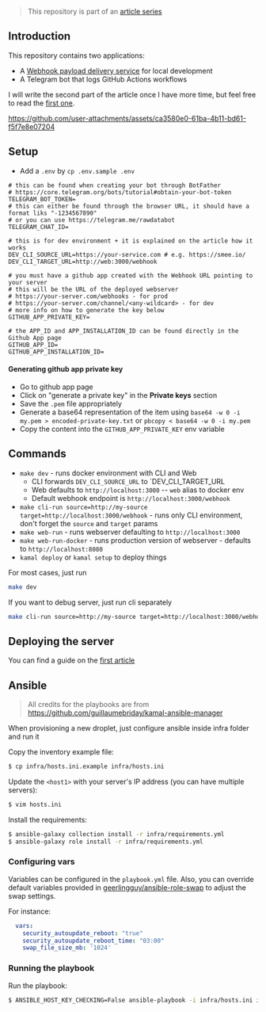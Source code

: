 > This repository is part of an [article series](https://dev.to/kuroski/building-a-webhook-payload-delivery-service-in-go-31bg)

## Introduction

This repository contains two applications:

- A [Webhook payload delivery service](https://dev.to/kuroski/building-a-webhook-payload-delivery-service-in-go-31bg) for local development
- A Telegram bot that logs GitHub Actions workflows

I will write the second part of the article once I have more time, but feel free to read the [first one](https://dev.to/kuroski/building-a-webhook-payload-delivery-service-in-go-31bg).

https://github.com/user-attachments/assets/ca3580e0-61ba-4b11-bd61-f5f7e8e07204

## Setup

- Add a `.env` by `cp .env.sample .env`

``` dotenv 
# this can be found when creating your bot through BotFather
# https://core.telegram.org/bots/tutorial#obtain-your-bot-token
TELEGRAM_BOT_TOKEN=
# this can either be found through the browser URL, it should have a format liks "-1234567890"
# or you can use https://telegram.me/rawdatabot
TELEGRAM_CHAT_ID=

# this is for dev environment + it is explained on the article how it works
DEV_CLI_SOURCE_URL=https://your-service.com # e.g. https://smee.io/
DEV_CLI_TARGET_URL=http://web:3000/webhook

# you must have a github app created with the Webhook URL pointing to your server
# this will be the URL of the deployed webserver
# https://your-server.com/webhooks - for prod
# https://your-server.com/channel/<any-wildcard> - for dev
# more info on how to generate the key below
GITHUB_APP_PRIVATE_KEY=

# the APP_ID and APP_INSTALLATION_ID can be found directly in the Github App page
GITHUB_APP_ID=
GITHUB_APP_INSTALLATION_ID=
```

#### Generating github app private key

- Go to github app page
- Click on "generate a private key" in the **Private keys** section
- Save the `.pem` file appropriately
- Generate a base64 representation of the item using `base64 -w 0 -i my.pem > encoded-private-key.txt` or `pbcopy < base64 -w 0 -i my.pem`
- Copy the content into the `GITHUB_APP_PRIVATE_KEY` env variable

## Commands
- `make dev` - runs docker environment with CLI and Web
  - CLI forwards `DEV_CLI_SOURCE_URL` to `DEV_CLI_TARGET_URL
  - Web defaults to `http://localhost:3000` -- `web` alias to docker env
  - Default webhook endpoint is `http://localhost:3000/webhook`
- `make cli-run source=http://my-source target=http://localhost:3000/webhook` - runs only CLI environment, don't forget the `source` and `target` params
- `make web-run` - runs webserver defaulting to `http://localhost:3000`
- `make web-run-docker` - runs production version of webserver - defaults to `http://localhost:8080`
- `kamal deploy` or `kamal setup` to deploy things

For most cases, just run 

```bash 
make dev
```

If you want to debug server, just run cli separately

```bash
make cli-run source=http://my-source target=http://localhost:3000/webhook
```

## Deploying the server

You can find a guide on the [first article](https://dev.to/kuroski/building-a-webhook-payload-delivery-service-in-go-31bg)

## Ansible

> All credits for the playbooks are from
> https://github.com/guillaumebriday/kamal-ansible-manager

When provisioning a new droplet, just configure ansible inside infra folder and run it

Copy the inventory example file:
```bash
$ cp infra/hosts.ini.example infra/hosts.ini
```

Update the `<host1>` with your server's IP address (you can have multiple servers):
```bash
$ vim hosts.ini
```

Install the requirements:
```bash
$ ansible-galaxy collection install -r infra/requirements.yml
$ ansible-galaxy role install -r infra/requirements.yml
```

### Configuring vars

Variables can be configured in the `playbook.yml` file.
Also, you can override default variables provided in [geerlingguy/ansible-role-swap](https://github.com/geerlingguy/ansible-role-swap/blob/master/defaults/main.yml) to adjust the swap settings.

For instance:
```yml
  vars:
    security_autoupdate_reboot: "true"
    security_autoupdate_reboot_time: "03:00"
    swap_file_size_mb: '1024'
```

### Running the playbook

Run the playbook:
```bash
$ ANSIBLE_HOST_KEY_CHECKING=False ansible-playbook -i infra/hosts.ini infra/playbook.yml
```
